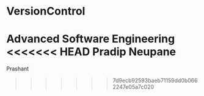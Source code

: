 # VersionControl
Advanced Software Engineering
<<<<<<< HEAD
Pradip Neupane
=======
Prashant 
>>>>>>> 7d9ecb92593baeb71159dd0b0662247e05a7c020
